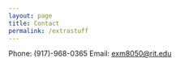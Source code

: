 ```yaml
---
layout: page
title: Contact
permalink: /extrastuff
---
```

Phone: (917)-968-0365
Email: exm8050@rit.edu


